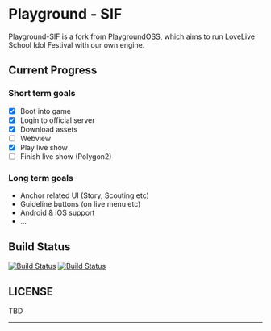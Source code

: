 # Playground - SIF

Playground-SIF is a fork from [PlaygroundOSS](https://github.com/KLab/PlaygroundOSS), which aims to run LoveLive School Idol Festival with our own engine.

## Current Progress

### Short term goals
- [x] Boot into game
- [x] Login to official server
- [x] Download assets
- [ ] Webview
- [x] Play live show
- [ ] Finish live show (Polygon2)

### Long term goals
 - Anchor related UI (Story, Scouting etc)
 - Guideline buttons (on live menu etc)
 - Android & iOS support
 - ...

## Build Status
[![Build Status](https://api.travis-ci.org/kotori2/Playground-SIF.svg?branch=master)](https://travis-ci.org/kotori2/Playground-SIF)
[![Build Status](https://ci.appveyor.com/api/projects/status/github/kotori2/Playground-SIF?branch=master&svg=true)](https://ci.appveyor.com/project/lijun0326/Playground-SIF/branch/master)


## LICENSE
TBD


---------------------------------------------------------------------------
